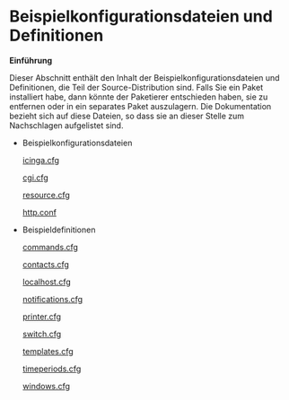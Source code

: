 Beispielkonfigurationsdateien und Definitionen
==============================================

**Einführung**

Dieser Abschnitt enthält den Inhalt der Beispielkonfigurationsdateien
und Definitionen, die Teil der Source-Distribution sind. Falls Sie ein
Paket installiert habe, dann könnte der Paketierer entschieden haben,
sie zu entfernen oder in ein separates Paket auszulagern. Die
Dokumentation bezieht sich auf diese Dateien, so dass sie an dieser
Stelle zum Nachschlagen aufgelistet sind.

-   Beispielkonfigurationsdateien

    [icinga.cfg](#sample-icinga)

    [cgi.cfg](#sample-cgi)

    [resource.cfg](#sample-resource)

    [http.conf](#sample-httpd)

-   Beispieldefinitionen

    [commands.cfg](#sample-commands)

    [contacts.cfg](#sample-contacts)

    [localhost.cfg](#sample-localhost)

    [notifications.cfg](#sample-notifications)

    [printer.cfg](#sample-printer)

    [switch.cfg](#sample-switch)

    [templates.cfg](#sample-templates)

    [timeperiods.cfg](#sample-timeperiods)

    [windows.cfg](#sample-windows)


